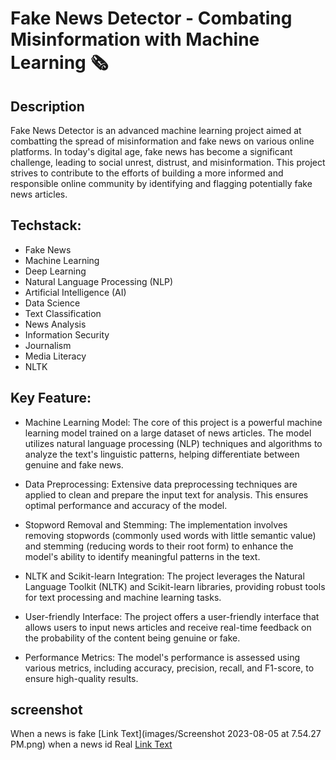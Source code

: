# Fake News Detector - Combating Misinformation with Machine Learning 🗞

## Description
Fake News Detector is an advanced machine learning project aimed at combatting the spread of misinformation and fake news on various online platforms. In today's digital age, fake news has become a significant challenge, leading to social unrest, distrust, and misinformation. This project strives to contribute to the efforts of building a more informed and responsible online community by identifying and flagging potentially fake news articles.

## Techstack:
* Fake News
* Machine Learning
* Deep Learning
* Natural Language Processing (NLP)
* Artificial Intelligence (AI)
* Data Science
* Text Classification
* News Analysis
* Information Security
* Journalism
* Media Literacy
* NLTK

## Key Feature:

* Machine Learning Model: The core of this project is a powerful machine learning model trained on a large dataset of news articles. The model utilizes natural language processing (NLP) techniques and algorithms to analyze the text's linguistic patterns, helping differentiate between genuine and fake news.

* Data Preprocessing: Extensive data preprocessing techniques are applied to clean and prepare the input text for analysis. This ensures optimal performance and accuracy of the model.

* Stopword Removal and Stemming: The implementation involves removing stopwords (commonly used words with little semantic value) and stemming (reducing words to their root form) to enhance the model's ability to identify meaningful patterns in the text.

* NLTK and Scikit-learn Integration: The project leverages the Natural Language Toolkit (NLTK) and Scikit-learn libraries, providing robust tools for text processing and machine learning tasks.

* User-friendly Interface: The project offers a user-friendly interface that allows users to input news articles and receive real-time feedback on the probability of the content being genuine or fake.

* Performance Metrics: The model's performance is assessed using various metrics, including accuracy, precision, recall, and F1-score, to ensure high-quality results.

## screenshot
When a news is fake 
[Link Text](images/Screenshot 2023-08-05 at 7.54.27 PM.png)
when a news id Real
[Link Text](images/1)
